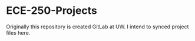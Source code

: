 # ECE-250-Projects
Originally this repository is created GitLab at UW. I intend to synced project files here.
